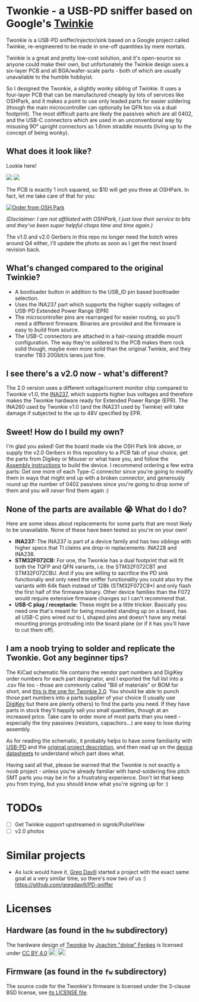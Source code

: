 # Twonkie - a USB-PD sniffer based on Google's [Twinkie](https://www.chromium.org/chromium-os/twinkie)

Twonkie is a USB-PD sniffer/injector/sink based on a Google project called Twinkie, re-engineered to be made in one-off quantities by mere mortals.

Twinkie is a great and pretty low-cost solution, and it's open-source so anyone could make their own, but unfortunately the Twinkie design uses a six-layer PCB and all BGA/wafer-scale parts - both of which are usually unavailable to the humble hobbyist.

So I designed the Twonkie, a slightly wonky sibling of Twinkie. It uses a four-layer PCB that can be manufactured cheaply by lots of services like OSHPark, and it makes a point to use only leaded parts for easier soldering (though the main microcontroller can optionally be QFN too via a dual footprint). The most difficult parts are likely the passives which are all 0402, and the USB-C connectors which are used in an unconventional way by misusing 90° upright connectors as 1.6mm straddle mounts (living up to the concept of being wonky).

## What does it look like?

Lookie here!

![](pic/twonkie-v1.0-front.jpg)
![](pic/twonkie-v1.0-back.jpg)

The PCB is exactly 1 inch squared, so $10 will get you three at OSHPark. In fact, let me take care of that for you:

<a href="https://oshpark.com/shared_projects/VxczZuoj"><img src="https://oshpark.com/packs/media/images/badge-5f4e3bf4bf68f72ff88bd92e0089e9cf.png" alt="Order from OSH Park"></img></a>

_(Disclaimer: I am not affiliated with OSHPark, I just love their service to bits and they've been super helpful chaps time and time again.)_

The v1.0 and v2.0 Gerbers in this repo no longer need the botch wires around Q4 either, I'll update the photo as soon as I get the next board revision back.

## What's changed compared to the original Twinkie?

 * A bootloader button in addition to the USB_ID pin based bootloader selection.
 * Uses the INA237 part which supports the higher supply voltages of USB-PD Extended Power Range (EPR)
 * The microcontroller pins are rearranged for easier routing, so you'll need a different firmware. Binaries are provided and the firmware is easy to build from source.
 * The USB-C connectors are attached in a hair-raising straddle mount configuration. The way they're soldered to the PCB makes them rock solid though, maybe even more solid than the original Twinkie, and they transfer TB3 20Gbit/s lanes just fine.

## I see there's a v2.0 now - what's different?

The 2.0 version uses a different voltage/current monitor chip compared to Twonkie v1.0, the [INA237](ref/ina237.pdf), which supports higher bus voltages and therefore makes the Twonkie hardware ready for Extended Power Range (EPR). The INA260 used by Twonkie v1.0 (and the INA231 used by Twinkie) will take damage if subjected to the up to 48V specified by EPR.

## Sweet! How do I build my own?

I'm glad you asked! Get the board made via the OSH Park link above, or supply the v2.0 Gerbers in this repository to a PCB fab of your choice, get the parts from Digikey or Mouser or what have you, and follow the [Assembly instructions](hw/README.md) to build the device. I recommend ordering a few extra parts: Get one more of each Type-C connector since you're going to modify them in ways that might end up with a broken connector, and generously round up the number of 0402 passives since you're going to drop some of them and you will _never_ find them again :)

## None of the parts are available 😭 What do I do?

Here are some ideas about replacements for some parts that are most likely to be unavailable. None of these have been tested so you're on your own!

 * **INA237:** The INA237 is part of a device family and has two siblings with higher specs that TI claims are drop-in replacements: INA228 and INA238.
 * **STM32F072CB:** For one, the Twonkie has a dual footprint that will fit both the TQFP and QFN variants, i.e. the STM32F072CBT and STM32F072CBU. And if you are willing to sacrifice the PD sink functionaliy and only need the sniffer functionality you could also try the variants with 64k flash instead of 128k (STM32F072C8*) and only flash the first half of the firmware binary. Other device families than the F072 would require extensive firmware changes so I can't recommend that.
 * **USB-C plug / receptacle:** These might be a little trickier. Basically you need one that's meant for being mounted standing up on a board, has all USB-C pins wired out to L shaped pins and doesn't have any metal mounting prongs protruding into the board plane (or if it has you'll have to cut them off).

## I am a noob trying to solder and replicate the Twonkie. Got any beginner tips?

The KiCad schematic file contains the vendor part numbers and DigiKey order numbers for each part designator, and I exported the full list into a .csv file too - those are commonly called "Bill of materials" or BOM for short, and [this is the one for Twonkie 2.0](hw/v2.0/twonkie.bom.csv). You should be able to punch those part numbers into a parts supplier of your choice (I usually use [DigiKey](https://digikey.com/) but there are plenty others) to find the parts you need. If they have parts in stock they'll happily sell you small quantities, though at an increased price. Take care to order more of most parts than you need - especially the tiny passives (resistors, capacitors...) are easy to lose during assembly.

As for reading the schematic, it probably helps to have some familiarity with [USB-PD](https://www.usb.org/document-library/usb-power-delivery) and the [original project description](https://www.chromium.org/chromium-os/twinkie), and then read up on the [device datasheets](ref/) to understand which part does what.

Having said all that, please be warned that the Twonkie is not exactly a noob project - unless you're already familiar with hand-soldering fine pitch SMT parts you may be in for a frustrating experience. Don't let that keep you from trying, but you should know what you're signing up for :)

# TODOs

 * [ ] Get Twinkie support upstreamed in sigrok/PulseView
 * [ ] v2.0 photos

# Similar projects

 * As luck would have it, [Greg Davill](https://github.com/gregdavill) started a project with the exact same goal at a very similar time, so there's now two of us :) https://github.com/gregdavill/PD-sniffer

# Licenses

## Hardware (as found in the `hw` subdirectory)

<p xmlns:cc="http://creativecommons.org/ns#" xmlns:dct="http://purl.org/dc/terms/">The hardware design of <a property="dct:title" rel="cc:attributionURL" href="https://github.com/dojoe/Twonkie">Twonkie</a> by <a rel="cc:attributionURL dct:creator" property="cc:attributionName" href="https://github.com/dojoe">Joachim "dojoe" Fenkes</a> is licensed under <a href="http://creativecommons.org/licenses/by/4.0/" target="_blank" rel="license noopener noreferrer" style="display:inline-block;">CC BY 4.0<img style="height:22px!important;margin-left:3px;vertical-align:text-bottom;" src="https://mirrors.creativecommons.org/presskit/icons/cc.svg"><img style="height:22px!important;margin-left:3px;vertical-align:text-bottom;" src="https://mirrors.creativecommons.org/presskit/icons/by.svg"></a></p>

## Firmware (as found in the `fw` subdirectory)

The source code for the Twonkie's firmware is licensed under the 3-clause BSD license, see [its LICENSE file](fw/LICENSE).
